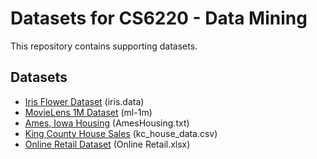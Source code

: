 # Datasets for CS6220 - Data Mining

This repository contains supporting datasets.

## Datasets

* [Iris Flower Dataset](https://archive.ics.uci.edu/ml/datasets/iris) (iris.data)
* [MovieLens 1M Dataset](https://grouplens.org/datasets/movielens/1m/) (ml-1m)
* [Ames, Iowa Housing](http://www.amstat.org/publications/jse/v19n3/decock/AmesHousing.txt) (AmesHousing.txt)
* [King County House Sales](https://www.kaggle.com/harlfoxem/housesalesprediction) (kc_house_data.csv)
* [Online Retail Dataset](http://archive.ics.uci.edu/ml/machine-learning-databases/00352/Online%20Retail.xlsx) (Online Retail.xlsx)
